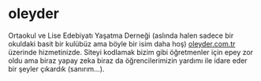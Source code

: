 # oleyder
Ortaokul ve Lise Edebiyatı Yaşatma Derneği (aslında halen sadece bir okuldaki basit bir kulübüz ama böyle bir isim daha hoş) [oleyder.com.tr](https://oleyder.com.tr/) üzerinde hizmetinizde.  Siteyi kodlamak bizim gibi öğretmenler için epey zor oldu ama biraz yapay zeka biraz da öğrencilerimizin yardımı ile idare eder bir şeyler çıkardık (sanırım...).
